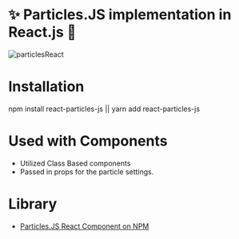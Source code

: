 # ✨ Particles.JS implementation in React.js 🚀


![particlesReact](https://user-images.githubusercontent.com/27993147/87168869-1e2ad900-c29d-11ea-9f93-393d43180d84.png)

# Installation 
npm install react-particles-js || yarn add react-particles-js

# Used with Components
- Utilized Class Based components 
- Passed in props for the particle settings. 

# Library 
- [Particles.JS React Component on NPM](https://www.npmjs.com/package/react-particles-js)

